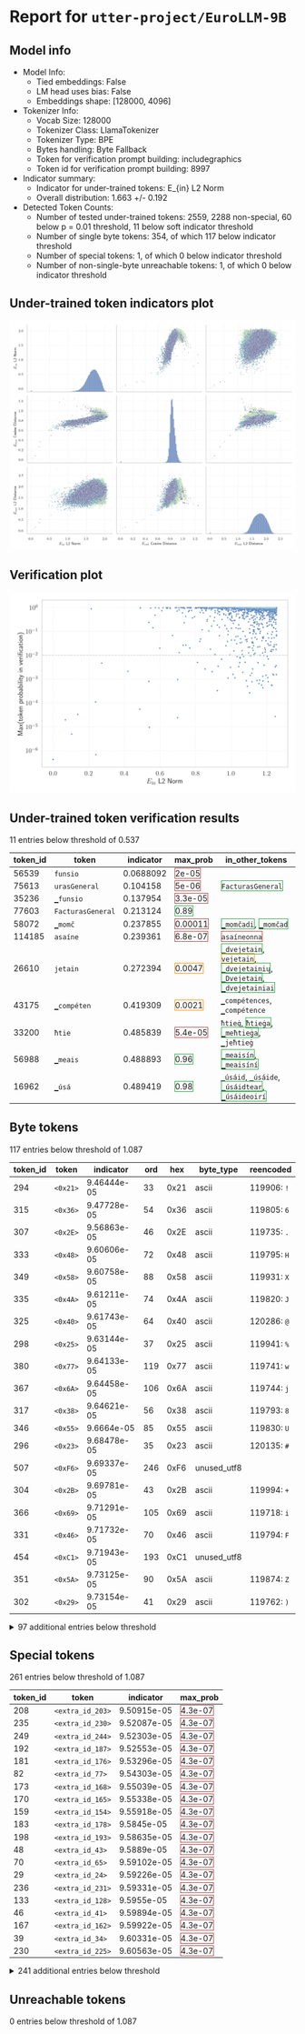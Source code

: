 # Report for `utter-project/EuroLLM-9B`

## Model info

* Model Info: 
  * Tied embeddings: False
  * LM head uses bias: False
  * Embeddings shape: [128000, 4096]
* Tokenizer Info: 
  * Vocab Size: 128000
  * Tokenizer Class: LlamaTokenizer
  * Tokenizer Type: BPE
  * Bytes handling: Byte Fallback
  * Token for verification prompt building: includegraphics
  * Token id for verification prompt building: 8997
* Indicator summary: 
  * Indicator for under-trained tokens: E_{in} L2 Norm
  * Overall distribution: 1.663 +/- 0.192
* Detected Token Counts: 
  * Number of tested under-trained tokens: 2559, 2288 non-special, 60 below p = 0.01 threshold, 11 below soft indicator threshold
  * Number of single byte tokens: 354, of which 117 below indicator threshold
  * Number of special tokens: 1, of which 0 below indicator threshold
  * Number of non-single-byte unreachable tokens: 1, of which 0 below indicator threshold

## Under-trained token indicators plot
![Indicators scatter plots](../indicators_pairplot_byid/utter_project_EuroLLM_9B.png)

## Verification plot
![Verification plot](../verifications_scatterplot/utter_project_EuroLLM_9B.png)

## Under-trained token verification results
11 entries below threshold of 0.537

|   token_id | token                       |   indicator | max_prob                                                         | in_other_tokens                                                                                                                                                                                                                                                                                                                                                                                                        |
|------------|-----------------------------|-------------|------------------------------------------------------------------|------------------------------------------------------------------------------------------------------------------------------------------------------------------------------------------------------------------------------------------------------------------------------------------------------------------------------------------------------------------------------------------------------------------------|
|      56539 | ````` funsio `````          |   0.0688092 | <span style='border: 1px solid rgb(169, 68, 66);'>2e-05</span>   |                                                                                                                                                                                                                                                                                                                                                                                                                        |
|      75613 | ````` urasGeneral `````     |   0.104158  | <span style='border: 1px solid rgb(169, 68, 66);'>5e-06</span>   | <span style='border: 1px solid rgb(40, 167, 69);'>````` FacturasGeneral `````</span>                                                                                                                                                                                                                                                                                                                                   |
|      35236 | ````` ▁funsio `````         |   0.137954  | <span style='border: 1px solid rgb(169, 68, 66);'>3.3e-05</span> |                                                                                                                                                                                                                                                                                                                                                                                                                        |
|      77603 | ````` FacturasGeneral ````` |   0.213124  | <span style='border: 1px solid rgb(40, 167, 69);'>0.89</span>    |                                                                                                                                                                                                                                                                                                                                                                                                                        |
|      58072 | ````` ▁momč `````           |   0.237855  | <span style='border: 1px solid rgb(169, 68, 66);'>0.00011</span> | <span style='border: 1px solid rgb(40, 167, 69);'>````` ▁momčadi `````</span>, <span style='border: 1px solid rgb(40, 167, 69);'>````` ▁momčad `````</span>                                                                                                                                                                                                                                                            |
|     114185 | ````` asaíne `````          |   0.239361  | <span style='border: 1px solid rgb(169, 68, 66);'>6.8e-07</span> | <span style='border: 1px solid rgb(169, 68, 66);'>````` asaíneonna `````</span>                                                                                                                                                                                                                                                                                                                                        |
|      26610 | ````` jetain `````          |   0.272394  | <span style='border: 1px solid rgb(255, 145, 0);'>0.0047</span>  | <span style='border: 1px solid rgb(40, 167, 69);'>````` ▁dvejetain `````</span>, <span style='border: 1px solid rgb(255, 145, 0);'>````` vejetain `````</span>, <span style='border: 1px solid rgb(40, 167, 69);'>````` ▁dvejetainių `````</span>, <span style='border: 1px solid rgb(40, 167, 69);'>````` ▁Dvejetain `````</span>, <span style='border: 1px solid rgb(40, 167, 69);'>````` ▁dvejetainiai `````</span> |
|      43175 | ````` ▁compéten `````       |   0.419309  | <span style='border: 1px solid rgb(255, 145, 0);'>0.0021</span>  | ````` ▁compétences `````, ````` ▁compétence `````                                                                                                                                                                                                                                                                                                                                                                      |
|      33200 | ````` ħtie `````            |   0.485839  | <span style='border: 1px solid rgb(169, 68, 66);'>5.4e-05</span> | ````` ħtieġ `````, <span style='border: 1px solid rgb(40, 167, 69);'>````` ħtieġa `````</span>, <span style='border: 1px solid rgb(40, 167, 69);'>````` ▁meħtieġa `````</span>, ````` ▁jeħtieġ `````                                                                                                                                                                                                                   |
|      56988 | ````` ▁meais `````          |   0.488893  | <span style='border: 1px solid rgb(40, 167, 69);'>0.96</span>    | <span style='border: 1px solid rgb(40, 167, 69);'>````` ▁meaisín `````</span>, <span style='border: 1px solid rgb(40, 167, 69);'>````` ▁meaisíní `````</span>                                                                                                                                                                                                                                                          |
|      16962 | ````` ▁úsá `````            |   0.489419  | <span style='border: 1px solid rgb(40, 167, 69);'>0.98</span>    | ````` ▁úsáid `````, ````` ▁úsáide `````, <span style='border: 1px solid rgb(40, 167, 69);'>````` ▁úsáidtear `````</span>, <span style='border: 1px solid rgb(40, 167, 69);'>````` ▁úsáideoirí `````</span>                                                                                                                                                                                                             |


## Byte tokens
117 entries below threshold of 1.087

|   token_id | token              |   indicator |   ord | hex   | byte_type   | reencoded             |
|------------|--------------------|-------------|-------|-------|-------------|-----------------------|
|        294 | ````` <0x21> ````` | 9.46444e-05 |    33 | 0x21  | ascii       | 119906: ````` ! ````` |
|        315 | ````` <0x36> ````` | 9.47728e-05 |    54 | 0x36  | ascii       | 119805: ````` 6 ````` |
|        307 | ````` <0x2E> ````` | 9.56863e-05 |    46 | 0x2E  | ascii       | 119735: ````` . ````` |
|        333 | ````` <0x48> ````` | 9.60606e-05 |    72 | 0x48  | ascii       | 119795: ````` H ````` |
|        349 | ````` <0x58> ````` | 9.60758e-05 |    88 | 0x58  | ascii       | 119931: ````` X ````` |
|        335 | ````` <0x4A> ````` | 9.61211e-05 |    74 | 0x4A  | ascii       | 119820: ````` J ````` |
|        325 | ````` <0x40> ````` | 9.61743e-05 |    64 | 0x40  | ascii       | 120286: ````` @ ````` |
|        298 | ````` <0x25> ````` | 9.63144e-05 |    37 | 0x25  | ascii       | 119941: ````` % ````` |
|        380 | ````` <0x77> ````` | 9.64133e-05 |   119 | 0x77  | ascii       | 119741: ````` w ````` |
|        367 | ````` <0x6A> ````` | 9.64458e-05 |   106 | 0x6A  | ascii       | 119744: ````` j ````` |
|        317 | ````` <0x38> ````` | 9.64621e-05 |    56 | 0x38  | ascii       | 119793: ````` 8 ````` |
|        346 | ````` <0x55> ````` | 9.6664e-05  |    85 | 0x55  | ascii       | 119830: ````` U ````` |
|        296 | ````` <0x23> ````` | 9.68478e-05 |    35 | 0x23  | ascii       | 120135: ````` # ````` |
|        507 | ````` <0xF6> ````` | 9.69337e-05 |   246 | 0xF6  | unused_utf8 |                       |
|        304 | ````` <0x2B> ````` | 9.69781e-05 |    43 | 0x2B  | ascii       | 119994: ````` + ````` |
|        366 | ````` <0x69> ````` | 9.71291e-05 |   105 | 0x69  | ascii       | 119718: ````` i ````` |
|        331 | ````` <0x46> ````` | 9.71732e-05 |    70 | 0x46  | ascii       | 119794: ````` F ````` |
|        454 | ````` <0xC1> ````` | 9.71943e-05 |   193 | 0xC1  | unused_utf8 |                       |
|        351 | ````` <0x5A> ````` | 9.73125e-05 |    90 | 0x5A  | ascii       | 119874: ````` Z ````` |
|        302 | ````` <0x29> ````` | 9.73154e-05 |    41 | 0x29  | ascii       | 119762: ````` ) ````` |
<details><summary>97 additional entries below threshold</summary>

|   token_id | token              |   indicator |   ord | hex   | byte_type   | reencoded                |
|------------|--------------------|-------------|-------|-------|-------------|--------------------------|
|        379 | ````` <0x76> ````` | 9.73308e-05 |   118 | 0x76  | ascii       | 119734: ````` v `````    |
|        309 | ````` <0x30> ````` | 9.73379e-05 |    48 | 0x30  | ascii       | 119752: ````` 0 `````    |
|        369 | ````` <0x6C> ````` | 9.73479e-05 |   108 | 0x6C  | ascii       | 119724: ````` l `````    |
|        322 | ````` <0x3D> ````` | 9.73896e-05 |    61 | 0x3D  | ascii       | 119926: ````` = `````    |
|        509 | ````` <0xF8> ````` | 9.74023e-05 |   248 | 0xF8  | unused_utf8 |                          |
|        506 | ````` <0xF5> ````` | 9.74091e-05 |   245 | 0xF5  | unused_utf8 |                          |
|        318 | ````` <0x39> ````` | 9.74107e-05 |    57 | 0x39  | ascii       | 119772: ````` 9 `````    |
|        273 | ````` <0x0C> ````` | 9.7434e-05  |    12 | 0x0C  | ascii       | 127915: ````` \x0c ````` |
|        343 | ````` <0x52> ````` | 9.74488e-05 |    82 | 0x52  | ascii       | 119785: ````` R `````    |
|        345 | ````` <0x54> ````` | 9.74495e-05 |    84 | 0x54  | ascii       | 119766: ````` T `````    |
|        332 | ````` <0x47> ````` | 9.75304e-05 |    71 | 0x47  | ascii       | 119796: ````` G `````    |
|        512 | ````` <0xFB> ````` | 9.75383e-05 |   251 | 0xFB  | unused_utf8 |                          |
|        372 | ````` <0x6F> ````` | 9.76071e-05 |   111 | 0x6F  | ascii       | 119720: ````` o `````    |
|        334 | ````` <0x49> ````` | 9.76948e-05 |    73 | 0x49  | ascii       | 119768: ````` I `````    |
|        339 | ````` <0x4E> ````` | 9.77072e-05 |    78 | 0x4E  | ascii       | 119787: ````` N `````    |
|        387 | ````` <0x7E> ````` | 9.77284e-05 |   126 | 0x7E  | ascii       | 120038: ````` ~ `````    |
|        308 | ````` <0x2F> ````` | 9.779e-05   |    47 | 0x2F  | ascii       | 119858: ````` / `````    |
|        359 | ````` <0x62> ````` | 9.78208e-05 |    98 | 0x62  | ascii       | 119736: ````` b `````    |
|        301 | ````` <0x28> ````` | 9.785e-05   |    40 | 0x28  | ascii       | 119763: ````` ( `````    |
|        362 | ````` <0x65> ````` | 9.7853e-05  |   101 | 0x65  | ascii       | 119716: ````` e `````    |
|        323 | ````` <0x3E> ````` | 9.7858e-05  |    62 | 0x3E  | ascii       | 120057: ````` > `````    |
|        355 | ````` <0x5E> ````` | 9.79665e-05 |    94 | 0x5E  | ascii       | 119952: ````` ^ `````    |
|        364 | ````` <0x67> ````` | 9.79776e-05 |   103 | 0x67  | ascii       | 119731: ````` g `````    |
|        330 | ````` <0x45> ````` | 9.7992e-05  |    69 | 0x45  | ascii       | 119775: ````` E `````    |
|        340 | ````` <0x4F> ````` | 9.80268e-05 |    79 | 0x4F  | ascii       | 119802: ````` O `````    |
|        376 | ````` <0x73> ````` | 9.80397e-05 |   115 | 0x73  | ascii       | 119723: ````` s `````    |
|        384 | ````` <0x7B> ````` | 9.80591e-05 |   123 | 0x7B  | ascii       | 119828: ````` { `````    |
|        311 | ````` <0x32> ````` | 9.80605e-05 |    50 | 0x32  | ascii       | 119759: ````` 2 `````    |
|        313 | ````` <0x34> ````` | 9.80888e-05 |    52 | 0x34  | ascii       | 119799: ````` 4 `````    |
|        378 | ````` <0x75> ````` | 9.81038e-05 |   117 | 0x75  | ascii       | 119726: ````` u `````    |
|        385 | ````` <0x7C> ````` | 9.8122e-05  |   124 | 0x7C  | ascii       | 119920: ````` \| `````   |
|        305 | ````` <0x2C> ````` | 9.81248e-05 |    44 | 0x2C  | ascii       | 119732: ````` , `````    |
|        306 | ````` <0x2D> ````` | 9.81387e-05 |    45 | 0x2D  | ascii       | 119754: ````` - `````    |
|        299 | ````` <0x26> ````` | 9.8151e-05  |    38 | 0x26  | ascii       | 119945: ````` & `````    |
|        324 | ````` <0x3F> ````` | 9.81714e-05 |    63 | 0x3F  | ascii       | 119882: ````` ? `````    |
|        269 | ````` <0x08> ````` | 9.82002e-05 |     8 | 0x08  | ascii       | 127515: ````` \x08 ````` |
|        373 | ````` <0x70> ````` | 9.82584e-05 |   112 | 0x70  | ascii       | 119730: ````` p `````    |
|        352 | ````` <0x5B> ````` | 9.83135e-05 |    91 | 0x5B  | ascii       | 119980: ````` [ `````    |
|        314 | ````` <0x35> ````` | 9.83263e-05 |    53 | 0x35  | ascii       | 119791: ````` 5 `````    |
|        356 | ````` <0x5F> ````` | 9.83378e-05 |    95 | 0x5F  | ascii       | 119839: ````` _ `````    |
|        344 | ````` <0x53> ````` | 9.83479e-05 |    83 | 0x53  | ascii       | 119755: ````` S `````    |
|        348 | ````` <0x57> ````` | 9.83559e-05 |    87 | 0x57  | ascii       | 119812: ````` W `````    |
|        297 | ````` <0x24> ````` | 9.83825e-05 |    36 | 0x24  | ascii       | 119822: ````` $ `````    |
|        514 | ````` <0xFD> ````` | 9.83965e-05 |   253 | 0xFD  | unused_utf8 |                          |
|        510 | ````` <0xF9> ````` | 9.83995e-05 |   249 | 0xF9  | unused_utf8 |                          |
|        375 | ````` <0x72> ````` | 9.84313e-05 |   114 | 0x72  | ascii       | 119722: ````` r `````    |
|        368 | ````` <0x6B> ````` | 9.84685e-05 |   107 | 0x6B  | ascii       | 119733: ````` k `````    |
|        292 | ````` <0x1F> ````` | 9.84715e-05 |    31 | 0x1F  | ascii       | 127739: ````` \x1f ````` |
|        516 | ````` <0xFF> ````` | 9.85771e-05 |   255 | 0xFF  | unused_utf8 |                          |
|        350 | ````` <0x59> ````` | 9.85884e-05 |    89 | 0x59  | ascii       | 119928: ````` Y `````    |
|        319 | ````` <0x3A> ````` | 9.86263e-05 |    58 | 0x3A  | ascii       | 119782: ````` : `````    |
|        365 | ````` <0x68> ````` | 9.86324e-05 |   104 | 0x68  | ascii       | 119729: ````` h `````    |
|        320 | ````` <0x3B> ````` | 9.86338e-05 |    59 | 0x3B  | ascii       | 119852: ````` ; `````    |
|        329 | ````` <0x44> ````` | 9.86561e-05 |    68 | 0x44  | ascii       | 119774: ````` D `````    |
|        361 | ````` <0x64> ````` | 9.86706e-05 |   100 | 0x64  | ascii       | 119725: ````` d `````    |
|        381 | ````` <0x78> ````` | 9.86859e-05 |   120 | 0x78  | ascii       | 119778: ````` x `````    |
|        321 | ````` <0x3C> ````` | 9.86901e-05 |    60 | 0x3C  | ascii       | 120155: ````` < `````    |
|        515 | ````` <0xFE> ````` | 9.8704e-05  |   254 | 0xFE  | unused_utf8 |                          |
|        293 | ````` <0x20> ````` | 9.87058e-05 |    32 | 0x20  | ascii       | 119715: ````` ▁ `````    |
|        341 | ````` <0x50> ````` | 9.87219e-05 |    80 | 0x50  | ascii       | 119769: ````` P `````    |
|        453 | ````` <0xC0> ````` | 9.87348e-05 |   192 | 0xC0  | unused_utf8 |                          |
|        337 | ````` <0x4C> ````` | 9.87981e-05 |    76 | 0x4C  | ascii       | 119779: ````` L `````    |
|        310 | ````` <0x31> ````` | 9.88151e-05 |    49 | 0x31  | ascii       | 119749: ````` 1 `````    |
|        511 | ````` <0xFA> ````` | 9.88159e-05 |   250 | 0xFA  | unused_utf8 |                          |
|        347 | ````` <0x56> ````` | 9.88771e-05 |    86 | 0x56  | ascii       | 119807: ````` V `````    |
|        508 | ````` <0xF7> ````` | 9.888e-05   |   247 | 0xF7  | unused_utf8 |                          |
|        513 | ````` <0xFC> ````` | 9.89132e-05 |   252 | 0xFC  | unused_utf8 |                          |
|        371 | ````` <0x6E> ````` | 9.89143e-05 |   110 | 0x6E  | ascii       | 119719: ````` n `````    |
|        303 | ````` <0x2A> ````` | 9.89393e-05 |    42 | 0x2A  | ascii       | 119997: ````` * `````    |
|        353 | ````` <0x5C> ````` | 9.89396e-05 |    92 | 0x5C  | ascii       | 119765: ````` \ `````    |
|        358 | ````` <0x61> ````` | 9.8977e-05  |    97 | 0x61  | ascii       | 119717: ````` a `````    |
|        312 | ````` <0x33> ````` | 9.89912e-05 |    51 | 0x33  | ascii       | 119790: ````` 3 `````    |
|        383 | ````` <0x7A> ````` | 9.90015e-05 |   122 | 0x7A  | ascii       | 119740: ````` z `````    |
|        300 | ````` <0x27> ````` | 9.90079e-05 |    39 | 0x27  | ascii       | 119792: ````` ' `````    |
|        370 | ````` <0x6D> ````` | 9.90097e-05 |   109 | 0x6D  | ascii       | 119728: ````` m `````    |
|        268 | ````` <0x07> ````` | 9.90334e-05 |     7 | 0x07  | ascii       | 126478: ````` \x07 ````` |
|        336 | ````` <0x4B> ````` | 9.90698e-05 |    75 | 0x4B  | ascii       | 119804: ````` K `````    |
|        328 | ````` <0x43> ````` | 9.90852e-05 |    67 | 0x43  | ascii       | 119771: ````` C `````    |
|        382 | ````` <0x79> ````` | 9.90919e-05 |   121 | 0x79  | ascii       | 119738: ````` y `````    |
|        338 | ````` <0x4D> ````` | 9.91946e-05 |    77 | 0x4D  | ascii       | 119770: ````` M `````    |
|        295 | ````` <0x22> ````` | 9.93469e-05 |    34 | 0x22  | ascii       | 119813: ````` " `````    |
|        377 | ````` <0x74> ````` | 9.93672e-05 |   116 | 0x74  | ascii       | 119721: ````` t `````    |
|        456 | ````` <0xC3> ````` | 9.93824e-05 |   195 | 0xC3  | utf8        |                          |
|        316 | ````` <0x37> ````` | 9.94454e-05 |    55 | 0x37  | ascii       | 119806: ````` 7 `````    |
|        357 | ````` <0x60> ````` | 9.94835e-05 |    96 | 0x60  | ascii       | 120355: ````` ` `````    |
|        326 | ````` <0x41> ````` | 9.9544e-05  |    65 | 0x41  | ascii       | 119758: ````` A `````    |
|        386 | ````` <0x7D> ````` | 9.98344e-05 |   125 | 0x7D  | ascii       | 119829: ````` } `````    |
|        374 | ````` <0x71> ````` | 9.98557e-05 |   113 | 0x71  | ascii       | 119764: ````` q `````    |
|        360 | ````` <0x63> ````` | 0.000100001 |    99 | 0x63  | ascii       | 119727: ````` c `````    |
|        363 | ````` <0x66> ````` | 0.000100278 |   102 | 0x66  | ascii       | 119737: ````` f `````    |
|        327 | ````` <0x42> ````` | 0.000100408 |    66 | 0x42  | ascii       | 119776: ````` B `````    |
|        354 | ````` <0x5D> ````` | 0.000100614 |    93 | 0x5D  | ascii       | 119979: ````` ] `````    |
|        342 | ````` <0x51> ````` | 0.000100934 |    81 | 0x51  | ascii       | 119961: ````` Q `````    |
|     119735 | ````` . `````      | 0.77417     |    46 | 0x2E  | ascii       |                          |
|     119732 | ````` , `````      | 0.874736    |    44 | 0x2C  | ascii       |                          |
|        271 | ````` <0x0A> ````` | 0.925749    |    10 | 0x0A  | ascii       |                          |
|        449 | ````` <0xBC> ````` | 1.08602     |   188 | 0xBC  | utf8        |                          |
</details>


## Special tokens
261 entries below threshold of 1.087

|   token_id | token                      |   indicator | max_prob                                                         |
|------------|----------------------------|-------------|------------------------------------------------------------------|
|        208 | ````` <extra_id_203> ````` | 9.50915e-05 | <span style='border: 1px solid rgb(169, 68, 66);'>4.3e-07</span> |
|        235 | ````` <extra_id_230> ````` | 9.52087e-05 | <span style='border: 1px solid rgb(169, 68, 66);'>4.3e-07</span> |
|        249 | ````` <extra_id_244> ````` | 9.52303e-05 | <span style='border: 1px solid rgb(169, 68, 66);'>4.3e-07</span> |
|        192 | ````` <extra_id_187> ````` | 9.52553e-05 | <span style='border: 1px solid rgb(169, 68, 66);'>4.3e-07</span> |
|        181 | ````` <extra_id_176> ````` | 9.53296e-05 | <span style='border: 1px solid rgb(169, 68, 66);'>4.3e-07</span> |
|         82 | ````` <extra_id_77> `````  | 9.54303e-05 | <span style='border: 1px solid rgb(169, 68, 66);'>4.3e-07</span> |
|        173 | ````` <extra_id_168> ````` | 9.55039e-05 | <span style='border: 1px solid rgb(169, 68, 66);'>4.3e-07</span> |
|        170 | ````` <extra_id_165> ````` | 9.55338e-05 | <span style='border: 1px solid rgb(169, 68, 66);'>4.3e-07</span> |
|        159 | ````` <extra_id_154> ````` | 9.55918e-05 | <span style='border: 1px solid rgb(169, 68, 66);'>4.3e-07</span> |
|        183 | ````` <extra_id_178> ````` | 9.5845e-05  | <span style='border: 1px solid rgb(169, 68, 66);'>4.3e-07</span> |
|        198 | ````` <extra_id_193> ````` | 9.58635e-05 | <span style='border: 1px solid rgb(169, 68, 66);'>4.3e-07</span> |
|         48 | ````` <extra_id_43> `````  | 9.5889e-05  | <span style='border: 1px solid rgb(169, 68, 66);'>4.3e-07</span> |
|         70 | ````` <extra_id_65> `````  | 9.59102e-05 | <span style='border: 1px solid rgb(169, 68, 66);'>4.3e-07</span> |
|         29 | ````` <extra_id_24> `````  | 9.59226e-05 | <span style='border: 1px solid rgb(169, 68, 66);'>4.3e-07</span> |
|        236 | ````` <extra_id_231> ````` | 9.59331e-05 | <span style='border: 1px solid rgb(169, 68, 66);'>4.3e-07</span> |
|        133 | ````` <extra_id_128> ````` | 9.5955e-05  | <span style='border: 1px solid rgb(169, 68, 66);'>4.3e-07</span> |
|         46 | ````` <extra_id_41> `````  | 9.59894e-05 | <span style='border: 1px solid rgb(169, 68, 66);'>4.3e-07</span> |
|        167 | ````` <extra_id_162> ````` | 9.59922e-05 | <span style='border: 1px solid rgb(169, 68, 66);'>4.3e-07</span> |
|         39 | ````` <extra_id_34> `````  | 9.60331e-05 | <span style='border: 1px solid rgb(169, 68, 66);'>4.3e-07</span> |
|        230 | ````` <extra_id_225> ````` | 9.60563e-05 | <span style='border: 1px solid rgb(169, 68, 66);'>4.3e-07</span> |
<details><summary>241 additional entries below threshold</summary>

|   token_id | token                      |   indicator | max_prob                                                         |
|------------|----------------------------|-------------|------------------------------------------------------------------|
|        137 | ````` <extra_id_132> ````` | 9.60694e-05 | <span style='border: 1px solid rgb(169, 68, 66);'>4.3e-07</span> |
|        216 | ````` <extra_id_211> ````` | 9.60878e-05 | <span style='border: 1px solid rgb(169, 68, 66);'>4.3e-07</span> |
|        107 | ````` <extra_id_102> ````` | 9.61415e-05 | <span style='border: 1px solid rgb(169, 68, 66);'>4.3e-07</span> |
|        139 | ````` <extra_id_134> ````` | 9.61868e-05 | <span style='border: 1px solid rgb(169, 68, 66);'>4.3e-07</span> |
|        169 | ````` <extra_id_164> ````` | 9.61936e-05 | <span style='border: 1px solid rgb(169, 68, 66);'>4.3e-07</span> |
|        212 | ````` <extra_id_207> ````` | 9.61961e-05 | <span style='border: 1px solid rgb(169, 68, 66);'>4.3e-07</span> |
|        223 | ````` <extra_id_218> ````` | 9.62032e-05 | <span style='border: 1px solid rgb(169, 68, 66);'>4.3e-07</span> |
|         61 | ````` <extra_id_56> `````  | 9.62078e-05 | <span style='border: 1px solid rgb(169, 68, 66);'>4.3e-07</span> |
|        248 | ````` <extra_id_243> ````` | 9.62132e-05 | <span style='border: 1px solid rgb(169, 68, 66);'>4.3e-07</span> |
|        247 | ````` <extra_id_242> ````` | 9.62264e-05 | <span style='border: 1px solid rgb(169, 68, 66);'>4.3e-07</span> |
|         68 | ````` <extra_id_63> `````  | 9.62523e-05 | <span style='border: 1px solid rgb(169, 68, 66);'>4.3e-07</span> |
|         52 | ````` <extra_id_47> `````  | 9.64315e-05 | <span style='border: 1px solid rgb(169, 68, 66);'>4.3e-07</span> |
|         59 | ````` <extra_id_54> `````  | 9.64483e-05 | <span style='border: 1px solid rgb(169, 68, 66);'>4.3e-07</span> |
|        143 | ````` <extra_id_138> ````` | 9.64514e-05 | <span style='border: 1px solid rgb(169, 68, 66);'>4.3e-07</span> |
|        214 | ````` <extra_id_209> ````` | 9.64687e-05 | <span style='border: 1px solid rgb(169, 68, 66);'>4.3e-07</span> |
|        209 | ````` <extra_id_204> ````` | 9.64916e-05 | <span style='border: 1px solid rgb(169, 68, 66);'>4.3e-07</span> |
|        164 | ````` <extra_id_159> ````` | 9.64976e-05 | <span style='border: 1px solid rgb(169, 68, 66);'>4.3e-07</span> |
|        155 | ````` <extra_id_150> ````` | 9.65943e-05 | <span style='border: 1px solid rgb(169, 68, 66);'>4.3e-07</span> |
|        256 | ````` <extra_id_251> ````` | 9.65956e-05 | <span style='border: 1px solid rgb(169, 68, 66);'>4.3e-07</span> |
|        102 | ````` <extra_id_97> `````  | 9.66031e-05 | <span style='border: 1px solid rgb(169, 68, 66);'>4.3e-07</span> |
|         62 | ````` <extra_id_57> `````  | 9.66066e-05 | <span style='border: 1px solid rgb(169, 68, 66);'>4.3e-07</span> |
|         47 | ````` <extra_id_42> `````  | 9.66432e-05 | <span style='border: 1px solid rgb(169, 68, 66);'>4.3e-07</span> |
|         64 | ````` <extra_id_59> `````  | 9.66455e-05 | <span style='border: 1px solid rgb(169, 68, 66);'>4.3e-07</span> |
|         90 | ````` <extra_id_85> `````  | 9.66667e-05 | <span style='border: 1px solid rgb(169, 68, 66);'>4.3e-07</span> |
|         74 | ````` <extra_id_69> `````  | 9.67165e-05 | <span style='border: 1px solid rgb(169, 68, 66);'>4.3e-07</span> |
|        168 | ````` <extra_id_163> ````` | 9.67264e-05 | <span style='border: 1px solid rgb(169, 68, 66);'>4.3e-07</span> |
|         20 | ````` <extra_id_15> `````  | 9.67511e-05 | <span style='border: 1px solid rgb(169, 68, 66);'>4.3e-07</span> |
|        203 | ````` <extra_id_198> ````` | 9.67545e-05 | <span style='border: 1px solid rgb(169, 68, 66);'>4.3e-07</span> |
|          9 | ````` <extra_id_4> `````   | 9.67739e-05 | <span style='border: 1px solid rgb(169, 68, 66);'>4.3e-07</span> |
|        219 | ````` <extra_id_214> ````` | 9.68475e-05 | <span style='border: 1px solid rgb(169, 68, 66);'>4.3e-07</span> |
|        104 | ````` <extra_id_99> `````  | 9.68504e-05 | <span style='border: 1px solid rgb(169, 68, 66);'>4.3e-07</span> |
|        128 | ````` <extra_id_123> ````` | 9.68513e-05 | <span style='border: 1px solid rgb(169, 68, 66);'>4.3e-07</span> |
|         35 | ````` <extra_id_30> `````  | 9.68686e-05 | <span style='border: 1px solid rgb(169, 68, 66);'>4.3e-07</span> |
|         99 | ````` <extra_id_94> `````  | 9.68693e-05 | <span style='border: 1px solid rgb(169, 68, 66);'>4.3e-07</span> |
|        217 | ````` <extra_id_212> ````` | 9.68767e-05 | <span style='border: 1px solid rgb(169, 68, 66);'>4.3e-07</span> |
|        199 | ````` <extra_id_194> ````` | 9.69134e-05 | <span style='border: 1px solid rgb(169, 68, 66);'>4.3e-07</span> |
|        189 | ````` <extra_id_184> ````` | 9.70066e-05 | <span style='border: 1px solid rgb(169, 68, 66);'>4.3e-07</span> |
|          3 | ````` <\|im_start\|> ````` | 9.70118e-05 |                                                                  |
|        238 | ````` <extra_id_233> ````` | 9.70496e-05 | <span style='border: 1px solid rgb(169, 68, 66);'>4.3e-07</span> |
|        158 | ````` <extra_id_153> ````` | 9.70502e-05 | <span style='border: 1px solid rgb(169, 68, 66);'>4.3e-07</span> |
|        131 | ````` <extra_id_126> ````` | 9.7078e-05  | <span style='border: 1px solid rgb(169, 68, 66);'>4.3e-07</span> |
|        120 | ````` <extra_id_115> ````` | 9.70894e-05 | <span style='border: 1px solid rgb(169, 68, 66);'>4.3e-07</span> |
|        111 | ````` <extra_id_106> ````` | 9.70905e-05 | <span style='border: 1px solid rgb(169, 68, 66);'>4.3e-07</span> |
|         16 | ````` <extra_id_11> `````  | 9.70946e-05 | <span style='border: 1px solid rgb(169, 68, 66);'>4.3e-07</span> |
|         55 | ````` <extra_id_50> `````  | 9.71052e-05 | <span style='border: 1px solid rgb(169, 68, 66);'>4.3e-07</span> |
|        176 | ````` <extra_id_171> ````` | 9.71084e-05 | <span style='border: 1px solid rgb(169, 68, 66);'>4.3e-07</span> |
|        245 | ````` <extra_id_240> ````` | 9.71212e-05 | <span style='border: 1px solid rgb(169, 68, 66);'>4.3e-07</span> |
|        163 | ````` <extra_id_158> ````` | 9.71242e-05 | <span style='border: 1px solid rgb(169, 68, 66);'>4.3e-07</span> |
|         51 | ````` <extra_id_46> `````  | 9.71271e-05 | <span style='border: 1px solid rgb(169, 68, 66);'>4.3e-07</span> |
|        122 | ````` <extra_id_117> ````` | 9.71497e-05 | <span style='border: 1px solid rgb(169, 68, 66);'>4.3e-07</span> |
|         76 | ````` <extra_id_71> `````  | 9.71724e-05 | <span style='border: 1px solid rgb(169, 68, 66);'>4.3e-07</span> |
|         79 | ````` <extra_id_74> `````  | 9.71769e-05 | <span style='border: 1px solid rgb(169, 68, 66);'>4.3e-07</span> |
|        260 | ````` <extra_id_255> ````` | 9.7181e-05  | <span style='border: 1px solid rgb(169, 68, 66);'>4.3e-07</span> |
|        112 | ````` <extra_id_107> ````` | 9.71875e-05 | <span style='border: 1px solid rgb(169, 68, 66);'>4.3e-07</span> |
|        220 | ````` <extra_id_215> ````` | 9.72162e-05 | <span style='border: 1px solid rgb(169, 68, 66);'>4.3e-07</span> |
|        241 | ````` <extra_id_236> ````` | 9.72179e-05 | <span style='border: 1px solid rgb(169, 68, 66);'>4.3e-07</span> |
|        165 | ````` <extra_id_160> ````` | 9.72254e-05 | <span style='border: 1px solid rgb(169, 68, 66);'>4.3e-07</span> |
|        152 | ````` <extra_id_147> ````` | 9.72279e-05 | <span style='border: 1px solid rgb(169, 68, 66);'>4.3e-07</span> |
|        157 | ````` <extra_id_152> ````` | 9.72616e-05 | <span style='border: 1px solid rgb(169, 68, 66);'>4.3e-07</span> |
|        156 | ````` <extra_id_151> ````` | 9.73258e-05 | <span style='border: 1px solid rgb(169, 68, 66);'>4.3e-07</span> |
|        243 | ````` <extra_id_238> ````` | 9.73601e-05 | <span style='border: 1px solid rgb(169, 68, 66);'>4.3e-07</span> |
|         78 | ````` <extra_id_73> `````  | 9.73719e-05 | <span style='border: 1px solid rgb(169, 68, 66);'>4.3e-07</span> |
|        191 | ````` <extra_id_186> ````` | 9.73838e-05 | <span style='border: 1px solid rgb(169, 68, 66);'>4.3e-07</span> |
|        240 | ````` <extra_id_235> ````` | 9.73852e-05 | <span style='border: 1px solid rgb(169, 68, 66);'>4.3e-07</span> |
|        213 | ````` <extra_id_208> ````` | 9.74076e-05 | <span style='border: 1px solid rgb(169, 68, 66);'>4.3e-07</span> |
|        109 | ````` <extra_id_104> ````` | 9.74181e-05 | <span style='border: 1px solid rgb(169, 68, 66);'>4.3e-07</span> |
|        255 | ````` <extra_id_250> ````` | 9.74315e-05 | <span style='border: 1px solid rgb(169, 68, 66);'>4.3e-07</span> |
|         25 | ````` <extra_id_20> `````  | 9.74355e-05 | <span style='border: 1px solid rgb(169, 68, 66);'>4.3e-07</span> |
|        117 | ````` <extra_id_112> ````` | 9.74667e-05 | <span style='border: 1px solid rgb(169, 68, 66);'>4.3e-07</span> |
|        124 | ````` <extra_id_119> ````` | 9.74731e-05 | <span style='border: 1px solid rgb(169, 68, 66);'>4.3e-07</span> |
|        149 | ````` <extra_id_144> ````` | 9.7487e-05  | <span style='border: 1px solid rgb(169, 68, 66);'>4.3e-07</span> |
|        231 | ````` <extra_id_226> ````` | 9.74906e-05 | <span style='border: 1px solid rgb(169, 68, 66);'>4.3e-07</span> |
|         91 | ````` <extra_id_86> `````  | 9.74942e-05 | <span style='border: 1px solid rgb(169, 68, 66);'>4.3e-07</span> |
|         23 | ````` <extra_id_18> `````  | 9.74966e-05 | <span style='border: 1px solid rgb(169, 68, 66);'>4.3e-07</span> |
|         95 | ````` <extra_id_90> `````  | 9.7541e-05  | <span style='border: 1px solid rgb(169, 68, 66);'>4.3e-07</span> |
|        118 | ````` <extra_id_113> ````` | 9.75508e-05 | <span style='border: 1px solid rgb(169, 68, 66);'>4.3e-07</span> |
|        148 | ````` <extra_id_143> ````` | 9.75643e-05 | <span style='border: 1px solid rgb(169, 68, 66);'>4.3e-07</span> |
|        136 | ````` <extra_id_131> ````` | 9.75713e-05 | <span style='border: 1px solid rgb(169, 68, 66);'>4.3e-07</span> |
|         96 | ````` <extra_id_91> `````  | 9.75764e-05 | <span style='border: 1px solid rgb(169, 68, 66);'>4.3e-07</span> |
|        151 | ````` <extra_id_146> ````` | 9.75993e-05 | <span style='border: 1px solid rgb(169, 68, 66);'>4.3e-07</span> |
|         50 | ````` <extra_id_45> `````  | 9.76186e-05 | <span style='border: 1px solid rgb(169, 68, 66);'>4.3e-07</span> |
|         92 | ````` <extra_id_87> `````  | 9.76237e-05 | <span style='border: 1px solid rgb(169, 68, 66);'>4.3e-07</span> |
|         89 | ````` <extra_id_84> `````  | 9.76364e-05 | <span style='border: 1px solid rgb(169, 68, 66);'>4.3e-07</span> |
|        130 | ````` <extra_id_125> ````` | 9.76381e-05 | <span style='border: 1px solid rgb(169, 68, 66);'>4.3e-07</span> |
|        138 | ````` <extra_id_133> ````` | 9.76524e-05 | <span style='border: 1px solid rgb(169, 68, 66);'>4.3e-07</span> |
|        186 | ````` <extra_id_181> ````` | 9.76537e-05 | <span style='border: 1px solid rgb(169, 68, 66);'>4.3e-07</span> |
|         83 | ````` <extra_id_78> `````  | 9.76599e-05 | <span style='border: 1px solid rgb(169, 68, 66);'>4.3e-07</span> |
|        218 | ````` <extra_id_213> ````` | 9.76673e-05 | <span style='border: 1px solid rgb(169, 68, 66);'>4.3e-07</span> |
|        110 | ````` <extra_id_105> ````` | 9.77283e-05 | <span style='border: 1px solid rgb(169, 68, 66);'>4.3e-07</span> |
|        161 | ````` <extra_id_156> ````` | 9.77361e-05 | <span style='border: 1px solid rgb(169, 68, 66);'>4.3e-07</span> |
|         65 | ````` <extra_id_60> `````  | 9.77395e-05 | <span style='border: 1px solid rgb(169, 68, 66);'>4.3e-07</span> |
|        154 | ````` <extra_id_149> ````` | 9.77709e-05 | <span style='border: 1px solid rgb(169, 68, 66);'>4.3e-07</span> |
|         30 | ````` <extra_id_25> `````  | 9.7772e-05  | <span style='border: 1px solid rgb(169, 68, 66);'>4.3e-07</span> |
|        103 | ````` <extra_id_98> `````  | 9.77972e-05 | <span style='border: 1px solid rgb(169, 68, 66);'>4.3e-07</span> |
|        178 | ````` <extra_id_173> ````` | 9.77992e-05 | <span style='border: 1px solid rgb(169, 68, 66);'>4.3e-07</span> |
|        116 | ````` <extra_id_111> ````` | 9.78093e-05 | <span style='border: 1px solid rgb(169, 68, 66);'>4.3e-07</span> |
|        182 | ````` <extra_id_177> ````` | 9.78101e-05 | <span style='border: 1px solid rgb(169, 68, 66);'>4.3e-07</span> |
|         67 | ````` <extra_id_62> `````  | 9.78282e-05 | <span style='border: 1px solid rgb(169, 68, 66);'>4.3e-07</span> |
|          7 | ````` <extra_id_2> `````   | 9.78346e-05 | <span style='border: 1px solid rgb(169, 68, 66);'>4.3e-07</span> |
|        127 | ````` <extra_id_122> ````` | 9.78385e-05 | <span style='border: 1px solid rgb(169, 68, 66);'>4.3e-07</span> |
|         22 | ````` <extra_id_17> `````  | 9.78462e-05 | <span style='border: 1px solid rgb(169, 68, 66);'>4.3e-07</span> |
|         13 | ````` <extra_id_8> `````   | 9.78538e-05 | <span style='border: 1px solid rgb(169, 68, 66);'>4.3e-07</span> |
|        202 | ````` <extra_id_197> ````` | 9.78581e-05 | <span style='border: 1px solid rgb(169, 68, 66);'>4.3e-07</span> |
|        172 | ````` <extra_id_167> ````` | 9.78957e-05 | <span style='border: 1px solid rgb(169, 68, 66);'>4.3e-07</span> |
|        237 | ````` <extra_id_232> ````` | 9.79003e-05 | <span style='border: 1px solid rgb(169, 68, 66);'>4.3e-07</span> |
|        232 | ````` <extra_id_227> ````` | 9.79008e-05 | <span style='border: 1px solid rgb(169, 68, 66);'>4.3e-07</span> |
|         26 | ````` <extra_id_21> `````  | 9.79259e-05 | <span style='border: 1px solid rgb(169, 68, 66);'>4.3e-07</span> |
|        206 | ````` <extra_id_201> ````` | 9.79344e-05 | <span style='border: 1px solid rgb(169, 68, 66);'>4.3e-07</span> |
|        184 | ````` <extra_id_179> ````` | 9.79377e-05 | <span style='border: 1px solid rgb(169, 68, 66);'>4.3e-07</span> |
|        113 | ````` <extra_id_108> ````` | 9.7947e-05  | <span style='border: 1px solid rgb(169, 68, 66);'>4.3e-07</span> |
|        197 | ````` <extra_id_192> ````` | 9.79712e-05 | <span style='border: 1px solid rgb(169, 68, 66);'>4.3e-07</span> |
|         94 | ````` <extra_id_89> `````  | 9.79904e-05 | <span style='border: 1px solid rgb(169, 68, 66);'>4.3e-07</span> |
|        144 | ````` <extra_id_139> ````` | 9.80072e-05 | <span style='border: 1px solid rgb(169, 68, 66);'>4.3e-07</span> |
|        100 | ````` <extra_id_95> `````  | 9.80104e-05 | <span style='border: 1px solid rgb(169, 68, 66);'>4.3e-07</span> |
|         42 | ````` <extra_id_37> `````  | 9.80166e-05 | <span style='border: 1px solid rgb(169, 68, 66);'>4.3e-07</span> |
|        160 | ````` <extra_id_155> ````` | 9.80362e-05 | <span style='border: 1px solid rgb(169, 68, 66);'>4.3e-07</span> |
|        150 | ````` <extra_id_145> ````` | 9.80424e-05 | <span style='border: 1px solid rgb(169, 68, 66);'>4.3e-07</span> |
|        258 | ````` <extra_id_253> ````` | 9.80445e-05 | <span style='border: 1px solid rgb(169, 68, 66);'>4.3e-07</span> |
|        174 | ````` <extra_id_169> ````` | 9.80451e-05 | <span style='border: 1px solid rgb(169, 68, 66);'>4.3e-07</span> |
|         15 | ````` <extra_id_10> `````  | 9.80481e-05 | <span style='border: 1px solid rgb(169, 68, 66);'>4.3e-07</span> |
|        227 | ````` <extra_id_222> ````` | 9.8074e-05  | <span style='border: 1px solid rgb(169, 68, 66);'>4.3e-07</span> |
|        119 | ````` <extra_id_114> ````` | 9.8079e-05  | <span style='border: 1px solid rgb(169, 68, 66);'>4.3e-07</span> |
|         43 | ````` <extra_id_38> `````  | 9.80831e-05 | <span style='border: 1px solid rgb(169, 68, 66);'>4.3e-07</span> |
|         54 | ````` <extra_id_49> `````  | 9.80834e-05 | <span style='border: 1px solid rgb(169, 68, 66);'>4.3e-07</span> |
|        194 | ````` <extra_id_189> ````` | 9.80881e-05 | <span style='border: 1px solid rgb(169, 68, 66);'>4.3e-07</span> |
|        188 | ````` <extra_id_183> ````` | 9.81004e-05 | <span style='border: 1px solid rgb(169, 68, 66);'>4.3e-07</span> |
|        259 | ````` <extra_id_254> ````` | 9.81056e-05 | <span style='border: 1px solid rgb(169, 68, 66);'>4.3e-07</span> |
|        233 | ````` <extra_id_228> ````` | 9.81468e-05 | <span style='border: 1px solid rgb(169, 68, 66);'>4.3e-07</span> |
|        251 | ````` <extra_id_246> ````` | 9.81693e-05 | <span style='border: 1px solid rgb(169, 68, 66);'>4.3e-07</span> |
|        229 | ````` <extra_id_224> ````` | 9.81818e-05 | <span style='border: 1px solid rgb(169, 68, 66);'>4.3e-07</span> |
|        224 | ````` <extra_id_219> ````` | 9.81984e-05 | <span style='border: 1px solid rgb(169, 68, 66);'>4.3e-07</span> |
|        115 | ````` <extra_id_110> ````` | 9.82005e-05 | <span style='border: 1px solid rgb(169, 68, 66);'>4.3e-07</span> |
|        146 | ````` <extra_id_141> ````` | 9.82137e-05 | <span style='border: 1px solid rgb(169, 68, 66);'>4.3e-07</span> |
|        221 | ````` <extra_id_216> ````` | 9.82275e-05 | <span style='border: 1px solid rgb(169, 68, 66);'>4.3e-07</span> |
|        140 | ````` <extra_id_135> ````` | 9.82476e-05 | <span style='border: 1px solid rgb(169, 68, 66);'>4.3e-07</span> |
|        166 | ````` <extra_id_161> ````` | 9.82574e-05 | <span style='border: 1px solid rgb(169, 68, 66);'>4.3e-07</span> |
|        177 | ````` <extra_id_172> ````` | 9.82582e-05 | <span style='border: 1px solid rgb(169, 68, 66);'>4.3e-07</span> |
|        201 | ````` <extra_id_196> ````` | 9.82641e-05 | <span style='border: 1px solid rgb(169, 68, 66);'>4.3e-07</span> |
|        250 | ````` <extra_id_245> ````` | 9.82731e-05 | <span style='border: 1px solid rgb(169, 68, 66);'>4.3e-07</span> |
|         57 | ````` <extra_id_52> `````  | 9.82772e-05 | <span style='border: 1px solid rgb(169, 68, 66);'>4.3e-07</span> |
|        108 | ````` <extra_id_103> ````` | 9.82844e-05 | <span style='border: 1px solid rgb(169, 68, 66);'>4.3e-07</span> |
|        135 | ````` <extra_id_130> ````` | 9.83061e-05 | <span style='border: 1px solid rgb(169, 68, 66);'>4.3e-07</span> |
|        228 | ````` <extra_id_223> ````` | 9.8335e-05  | <span style='border: 1px solid rgb(169, 68, 66);'>4.3e-07</span> |
|        185 | ````` <extra_id_180> ````` | 9.83395e-05 | <span style='border: 1px solid rgb(169, 68, 66);'>4.3e-07</span> |
|        145 | ````` <extra_id_140> ````` | 9.83599e-05 | <span style='border: 1px solid rgb(169, 68, 66);'>4.3e-07</span> |
|        106 | ````` <extra_id_101> ````` | 9.83663e-05 | <span style='border: 1px solid rgb(169, 68, 66);'>4.3e-07</span> |
|         87 | ````` <extra_id_82> `````  | 9.83683e-05 | <span style='border: 1px solid rgb(169, 68, 66);'>4.3e-07</span> |
|        226 | ````` <extra_id_221> ````` | 9.83707e-05 | <span style='border: 1px solid rgb(169, 68, 66);'>4.3e-07</span> |
|        252 | ````` <extra_id_247> ````` | 9.83862e-05 | <span style='border: 1px solid rgb(169, 68, 66);'>4.3e-07</span> |
|        234 | ````` <extra_id_229> ````` | 9.8391e-05  | <span style='border: 1px solid rgb(169, 68, 66);'>4.3e-07</span> |
|         84 | ````` <extra_id_79> `````  | 9.83932e-05 | <span style='border: 1px solid rgb(169, 68, 66);'>4.3e-07</span> |
|        196 | ````` <extra_id_191> ````` | 9.83937e-05 | <span style='border: 1px solid rgb(169, 68, 66);'>4.3e-07</span> |
|         72 | ````` <extra_id_67> `````  | 9.8433e-05  | <span style='border: 1px solid rgb(169, 68, 66);'>4.3e-07</span> |
|         17 | ````` <extra_id_12> `````  | 9.84456e-05 | <span style='border: 1px solid rgb(169, 68, 66);'>4.3e-07</span> |
|         38 | ````` <extra_id_33> `````  | 9.84778e-05 | <span style='border: 1px solid rgb(169, 68, 66);'>4.3e-07</span> |
|          6 | ````` <extra_id_1> `````   | 9.84808e-05 | <span style='border: 1px solid rgb(169, 68, 66);'>4.3e-07</span> |
|          4 | ````` <\|im_end\|> `````   | 9.84811e-05 |                                                                  |
|        142 | ````` <extra_id_137> ````` | 9.85035e-05 | <span style='border: 1px solid rgb(169, 68, 66);'>4.3e-07</span> |
|        215 | ````` <extra_id_210> ````` | 9.8513e-05  | <span style='border: 1px solid rgb(169, 68, 66);'>4.3e-07</span> |
|         53 | ````` <extra_id_48> `````  | 9.85226e-05 | <span style='border: 1px solid rgb(169, 68, 66);'>4.3e-07</span> |
|        141 | ````` <extra_id_136> ````` | 9.85345e-05 | <span style='border: 1px solid rgb(169, 68, 66);'>4.3e-07</span> |
|        175 | ````` <extra_id_170> ````` | 9.85531e-05 | <span style='border: 1px solid rgb(169, 68, 66);'>4.3e-07</span> |
|        246 | ````` <extra_id_241> ````` | 9.85766e-05 | <span style='border: 1px solid rgb(169, 68, 66);'>4.3e-07</span> |
|         97 | ````` <extra_id_92> `````  | 9.86452e-05 | <span style='border: 1px solid rgb(169, 68, 66);'>4.3e-07</span> |
|          5 | ````` <extra_id_0> `````   | 9.86568e-05 | <span style='border: 1px solid rgb(169, 68, 66);'>4.3e-07</span> |
|        180 | ````` <extra_id_175> ````` | 9.86577e-05 | <span style='border: 1px solid rgb(169, 68, 66);'>4.3e-07</span> |
|         63 | ````` <extra_id_58> `````  | 9.86582e-05 | <span style='border: 1px solid rgb(169, 68, 66);'>4.3e-07</span> |
|         37 | ````` <extra_id_32> `````  | 9.86605e-05 | <span style='border: 1px solid rgb(169, 68, 66);'>4.3e-07</span> |
|         31 | ````` <extra_id_26> `````  | 9.86881e-05 | <span style='border: 1px solid rgb(169, 68, 66);'>4.3e-07</span> |
|        225 | ````` <extra_id_220> ````` | 9.87017e-05 | <span style='border: 1px solid rgb(169, 68, 66);'>4.3e-07</span> |
|         81 | ````` <extra_id_76> `````  | 9.87115e-05 | <span style='border: 1px solid rgb(169, 68, 66);'>4.3e-07</span> |
|        126 | ````` <extra_id_121> ````` | 9.87182e-05 | <span style='border: 1px solid rgb(169, 68, 66);'>4.3e-07</span> |
|         21 | ````` <extra_id_16> `````  | 9.87212e-05 | <span style='border: 1px solid rgb(169, 68, 66);'>4.3e-07</span> |
|         40 | ````` <extra_id_35> `````  | 9.87214e-05 | <span style='border: 1px solid rgb(169, 68, 66);'>4.3e-07</span> |
|        129 | ````` <extra_id_124> ````` | 9.87342e-05 | <span style='border: 1px solid rgb(169, 68, 66);'>4.3e-07</span> |
|         27 | ````` <extra_id_22> `````  | 9.87346e-05 | <span style='border: 1px solid rgb(169, 68, 66);'>4.3e-07</span> |
|        187 | ````` <extra_id_182> ````` | 9.87356e-05 | <span style='border: 1px solid rgb(169, 68, 66);'>4.3e-07</span> |
|         69 | ````` <extra_id_64> `````  | 9.87386e-05 | <span style='border: 1px solid rgb(169, 68, 66);'>4.3e-07</span> |
|         45 | ````` <extra_id_40> `````  | 9.87459e-05 | <span style='border: 1px solid rgb(169, 68, 66);'>4.3e-07</span> |
|        204 | ````` <extra_id_199> ````` | 9.87623e-05 | <span style='border: 1px solid rgb(169, 68, 66);'>4.3e-07</span> |
|         93 | ````` <extra_id_88> `````  | 9.87988e-05 | <span style='border: 1px solid rgb(169, 68, 66);'>4.3e-07</span> |
|        105 | ````` <extra_id_100> ````` | 9.87993e-05 | <span style='border: 1px solid rgb(169, 68, 66);'>4.3e-07</span> |
|        222 | ````` <extra_id_217> ````` | 9.88204e-05 | <span style='border: 1px solid rgb(169, 68, 66);'>4.3e-07</span> |
|        125 | ````` <extra_id_120> ````` | 9.88432e-05 | <span style='border: 1px solid rgb(169, 68, 66);'>4.3e-07</span> |
|         41 | ````` <extra_id_36> `````  | 9.88727e-05 | <span style='border: 1px solid rgb(169, 68, 66);'>4.3e-07</span> |
|         77 | ````` <extra_id_72> `````  | 9.88879e-05 | <span style='border: 1px solid rgb(169, 68, 66);'>4.3e-07</span> |
|         12 | ````` <extra_id_7> `````   | 9.88984e-05 | <span style='border: 1px solid rgb(169, 68, 66);'>4.3e-07</span> |
|         32 | ````` <extra_id_27> `````  | 9.8904e-05  | <span style='border: 1px solid rgb(169, 68, 66);'>4.3e-07</span> |
|        205 | ````` <extra_id_200> ````` | 9.89103e-05 | <span style='border: 1px solid rgb(169, 68, 66);'>4.3e-07</span> |
|         56 | ````` <extra_id_51> `````  | 9.89251e-05 | <span style='border: 1px solid rgb(169, 68, 66);'>4.3e-07</span> |
|         11 | ````` <extra_id_6> `````   | 9.89268e-05 | <span style='border: 1px solid rgb(169, 68, 66);'>4.3e-07</span> |
|        101 | ````` <extra_id_96> `````  | 9.89378e-05 | <span style='border: 1px solid rgb(169, 68, 66);'>4.3e-07</span> |
|        190 | ````` <extra_id_185> ````` | 9.89532e-05 | <span style='border: 1px solid rgb(169, 68, 66);'>4.3e-07</span> |
|         14 | ````` <extra_id_9> `````   | 9.89547e-05 | <span style='border: 1px solid rgb(169, 68, 66);'>4.3e-07</span> |
|        253 | ````` <extra_id_248> ````` | 9.89754e-05 | <span style='border: 1px solid rgb(169, 68, 66);'>4.3e-07</span> |
|        121 | ````` <extra_id_116> ````` | 9.89783e-05 | <span style='border: 1px solid rgb(169, 68, 66);'>4.3e-07</span> |
|        132 | ````` <extra_id_127> ````` | 9.89788e-05 | <span style='border: 1px solid rgb(169, 68, 66);'>4.3e-07</span> |
|         24 | ````` <extra_id_19> `````  | 9.90093e-05 | <span style='border: 1px solid rgb(169, 68, 66);'>4.3e-07</span> |
|        123 | ````` <extra_id_118> ````` | 9.90156e-05 | <span style='border: 1px solid rgb(169, 68, 66);'>4.3e-07</span> |
|        153 | ````` <extra_id_148> ````` | 9.90182e-05 | <span style='border: 1px solid rgb(169, 68, 66);'>4.3e-07</span> |
|        242 | ````` <extra_id_237> ````` | 9.90333e-05 | <span style='border: 1px solid rgb(169, 68, 66);'>4.3e-07</span> |
|        244 | ````` <extra_id_239> ````` | 9.90547e-05 | <span style='border: 1px solid rgb(169, 68, 66);'>4.3e-07</span> |
|        195 | ````` <extra_id_190> ````` | 9.90816e-05 | <span style='border: 1px solid rgb(169, 68, 66);'>4.3e-07</span> |
|        162 | ````` <extra_id_157> ````` | 9.91299e-05 | <span style='border: 1px solid rgb(169, 68, 66);'>4.3e-07</span> |
|         58 | ````` <extra_id_53> `````  | 9.91308e-05 | <span style='border: 1px solid rgb(169, 68, 66);'>4.3e-07</span> |
|         28 | ````` <extra_id_23> `````  | 9.91744e-05 | <span style='border: 1px solid rgb(169, 68, 66);'>4.3e-07</span> |
|        134 | ````` <extra_id_129> ````` | 9.91984e-05 | <span style='border: 1px solid rgb(169, 68, 66);'>4.3e-07</span> |
|         18 | ````` <extra_id_13> `````  | 9.91997e-05 | <span style='border: 1px solid rgb(169, 68, 66);'>4.3e-07</span> |
|         19 | ````` <extra_id_14> `````  | 9.9233e-05  | <span style='border: 1px solid rgb(169, 68, 66);'>4.3e-07</span> |
|         75 | ````` <extra_id_70> `````  | 9.92376e-05 | <span style='border: 1px solid rgb(169, 68, 66);'>4.3e-07</span> |
|         71 | ````` <extra_id_66> `````  | 9.9239e-05  | <span style='border: 1px solid rgb(169, 68, 66);'>4.3e-07</span> |
|         49 | ````` <extra_id_44> `````  | 9.92716e-05 | <span style='border: 1px solid rgb(169, 68, 66);'>4.3e-07</span> |
|        210 | ````` <extra_id_205> ````` | 9.92966e-05 | <span style='border: 1px solid rgb(169, 68, 66);'>4.3e-07</span> |
|         98 | ````` <extra_id_93> `````  | 9.92989e-05 | <span style='border: 1px solid rgb(169, 68, 66);'>4.3e-07</span> |
|         36 | ````` <extra_id_31> `````  | 9.93356e-05 | <span style='border: 1px solid rgb(169, 68, 66);'>4.3e-07</span> |
|         34 | ````` <extra_id_29> `````  | 9.93786e-05 | <span style='border: 1px solid rgb(169, 68, 66);'>4.3e-07</span> |
|        239 | ````` <extra_id_234> ````` | 9.9394e-05  | <span style='border: 1px solid rgb(169, 68, 66);'>4.3e-07</span> |
|        207 | ````` <extra_id_202> ````` | 9.9397e-05  | <span style='border: 1px solid rgb(169, 68, 66);'>4.3e-07</span> |
|        254 | ````` <extra_id_249> ````` | 9.94283e-05 | <span style='border: 1px solid rgb(169, 68, 66);'>4.3e-07</span> |
|         80 | ````` <extra_id_75> `````  | 9.94769e-05 | <span style='border: 1px solid rgb(169, 68, 66);'>4.3e-07</span> |
|        257 | ````` <extra_id_252> ````` | 9.95583e-05 | <span style='border: 1px solid rgb(169, 68, 66);'>4.3e-07</span> |
|        200 | ````` <extra_id_195> ````` | 9.96313e-05 | <span style='border: 1px solid rgb(169, 68, 66);'>4.3e-07</span> |
|         44 | ````` <extra_id_39> `````  | 9.96329e-05 | <span style='border: 1px solid rgb(169, 68, 66);'>4.3e-07</span> |
|          8 | ````` <extra_id_3> `````   | 9.96488e-05 | <span style='border: 1px solid rgb(169, 68, 66);'>4.3e-07</span> |
|        114 | ````` <extra_id_109> ````` | 9.96952e-05 | <span style='border: 1px solid rgb(169, 68, 66);'>4.3e-07</span> |
|         33 | ````` <extra_id_28> `````  | 9.97652e-05 | <span style='border: 1px solid rgb(169, 68, 66);'>4.3e-07</span> |
|        171 | ````` <extra_id_166> ````` | 9.97749e-05 | <span style='border: 1px solid rgb(169, 68, 66);'>4.3e-07</span> |
|         73 | ````` <extra_id_68> `````  | 9.98237e-05 | <span style='border: 1px solid rgb(169, 68, 66);'>4.3e-07</span> |
|        193 | ````` <extra_id_188> ````` | 9.98467e-05 | <span style='border: 1px solid rgb(169, 68, 66);'>4.3e-07</span> |
|         60 | ````` <extra_id_55> `````  | 9.98843e-05 | <span style='border: 1px solid rgb(169, 68, 66);'>4.3e-07</span> |
|        211 | ````` <extra_id_206> ````` | 9.99378e-05 | <span style='border: 1px solid rgb(169, 68, 66);'>4.3e-07</span> |
|         86 | ````` <extra_id_81> `````  | 0.000100019 | <span style='border: 1px solid rgb(169, 68, 66);'>4.3e-07</span> |
|         85 | ````` <extra_id_80> `````  | 0.000100061 | <span style='border: 1px solid rgb(169, 68, 66);'>4.3e-07</span> |
|         88 | ````` <extra_id_83> `````  | 0.000100079 | <span style='border: 1px solid rgb(169, 68, 66);'>4.3e-07</span> |
|        179 | ````` <extra_id_174> ````` | 0.000100491 | <span style='border: 1px solid rgb(169, 68, 66);'>4.3e-07</span> |
|         10 | ````` <extra_id_5> `````   | 0.000100679 | <span style='border: 1px solid rgb(169, 68, 66);'>4.3e-07</span> |
|        147 | ````` <extra_id_142> ````` | 0.000100879 | <span style='border: 1px solid rgb(169, 68, 66);'>4.3e-07</span> |
|         66 | ````` <extra_id_61> `````  | 0.000100914 | <span style='border: 1px solid rgb(169, 68, 66);'>4.3e-07</span> |
|          1 | ````` <s> `````            | 0.716203    | <span style='border: 1px solid rgb(40, 167, 69);'>1</span>       |
|          0 | ````` <unk> `````          | 0.811294    | <span style='border: 1px solid rgb(40, 167, 69);'>1</span>       |
|          2 | ````` </s> `````           | 0.994836    | <span style='border: 1px solid rgb(255, 145, 0);'>0.0032</span>  |
</details>


## Unreachable tokens
0 entries below threshold of 1.087



